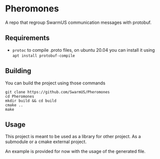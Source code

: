 # Pheromones
A repo that regroup SwarmUS communication messages with protobuf.


## Requirements
* `protoc` to compile .proto files, on ubuntu 20.04 you can install it using `apt install protobuf-compile`

## Building 
You can build the project using those commands

```
git clone https://github.com/SwarmUS/Pheromones
cd Pheromones
mkdir build && cd build
cmake ..
make
```
## Usage

This project is meant to be used as a library for other project. As a submodule or a cmake external project.
 
An example is provided for now with the usage of the generated file.
